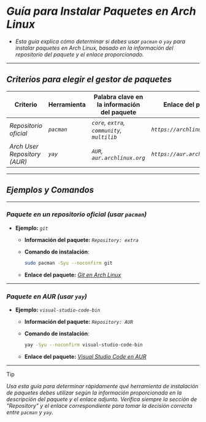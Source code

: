 <!-- Autor: Daniel Benjamin Perez Morales -->
<!-- GitHub: https://github.com/DanielPerezMoralesDev13 -->
<!-- Correo electrónico: danielperezdev@proton.me -->

# ***Guía para Instalar Paquetes en Arch Linux***

- *Esta guía explica cómo determinar si debes usar `pacman` o `yay` para instalar paquetes en Arch Linux, basado en la información del repositorio del paquete y el enlace proporcionado.*

---

## ***Criterios para elegir el gestor de paquetes***

| **Criterio**                 | **Herramienta**   | **Palabra clave en la información del paquete**         | **Enlace del paquete**                            |
|------------------------------|-------------------|---------------------------------------------------------|---------------------------------------------------|
| *Repositorio oficial*        | *`pacman`*        | *`core`, `extra`, `community`, `multilib`*              | *`https://archlinux.org/`*                        |
| *Arch User Repository (AUR)* | *`yay`*           | *`AUR`, `aur.archlinux.org`*                            | *`https://aur.archlinux.org/`*                    |

---

## ***Ejemplos y Comandos***

---

### ***Paquete en un repositorio oficial (usar `pacman`)***

- **Ejemplo:** *`git`*
  - **Información del paquete:** *`Repository: extra`*
  - **Comando de instalación**:

    ```bash
    sudo pacman -Syu --noconfirm git
    ```

  - **Enlace del paquete:** *[Git en Arch Linux](https://archlinux.org/packages/extra/x86_64/git/ "https://archlinux.org/packages/extra/x86_64/git/")*

---

### ***Paquete en AUR (usar `yay`)***

- **Ejemplo:** *`visual-studio-code-bin`*
  - **Información del paquete:** *`Repository: AUR`*
  - **Comando de instalación**:

    ```bash
    yay -Syu --noconfirm visual-studio-code-bin
    ```

  - **Enlace del paquete:** *[Visual Studio Code en AUR](https://aur.archlinux.org/packages/visual-studio-code-bin/ "https://aur.archlinux.org/packages/visual-studio-code-bin/")*

---

> [!TIP]
> *Usa esta guía para determinar rápidamente qué herramienta de instalación de paquetes debes utilizar según la información proporcionada en la descripción del paquete y el enlace adjunto. Verifica siempre la sección de "Repository" y el enlace correspondiente para tomar la decisión correcta entre `pacman` y `yay`.*
